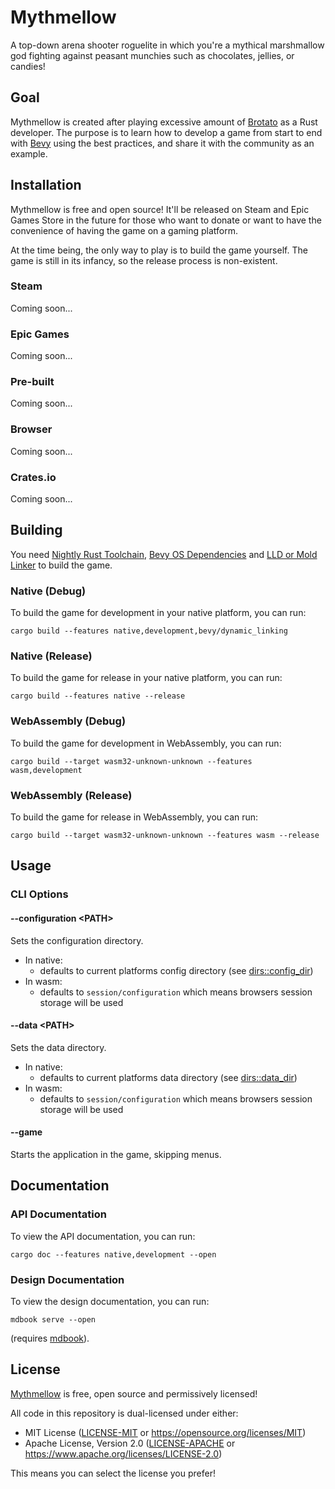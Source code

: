 # Mythmellow

A top-down arena shooter roguelite in which you're a mythical marshmallow god fighting against peasant munchies such as chocolates, jellies, or candies!

## Goal

Mythmellow is created after playing excessive amount of [Brotato](https://store.steampowered.com/app/1942280/Brotato/) as a Rust developer. The purpose is to learn how to develop a game from start to end with [Bevy](https://bevyengine.org/) using the best practices, and share it with the community as an example.

## Installation

Mythmellow is free and open source! It'll be released on Steam and Epic Games Store in the future for those who want to donate or want to have the convenience of having the game on a gaming platform.

At the time being, the only way to play is to build the game yourself. The game is still in its infancy, so the release process is non-existent.

### Steam

Coming soon...

### Epic Games

Coming soon...

### Pre-built

Coming soon...

### Browser

Coming soon...

### Crates.io

Coming soon...

## Building

You need [Nightly Rust Toolchain](https://www.rust-lang.org/tools/install), [Bevy OS Dependencies](https://bevyengine.org/learn/book/getting-started/setup/#install-os-dependencies) and [LLD or Mold Linker](https://bevyengine.org/learn/book/getting-started/setup/#enable-fast-compiles-optional) to build the game.

### Native (Debug)

To build the game for development in your native platform, you can run:

```shell
cargo build --features native,development,bevy/dynamic_linking
```

### Native (Release)

To build the game for release in your native platform, you can run:

```shell
cargo build --features native --release
```

### WebAssembly (Debug)

To build the game for development in WebAssembly, you can run:

```shell
cargo build --target wasm32-unknown-unknown --features wasm,development
```

### WebAssembly (Release)

To build the game for release in WebAssembly, you can run:

```shell
cargo build --target wasm32-unknown-unknown --features wasm --release
```

## Usage

### CLI Options

#### \-\-configuration \<PATH>

Sets the configuration directory.

- In native:
  - defaults to current platforms config directory (see [dirs::config_dir](https://docs.rs/dirs/latest/dirs/fn.config_dir.html))
- In wasm:
  - defaults to `session/configuration` which means browsers session storage will be used

#### \-\-data \<PATH>

Sets the data directory.

- In native:
  - defaults to current platforms data directory (see [dirs::data_dir](https://docs.rs/dirs/latest/dirs/fn.data_dir.html))
- In wasm:
  - defaults to `session/configuration` which means browsers session storage will be used

#### \-\-game

Starts the application in the game, skipping menus.

## Documentation

### API Documentation

To view the API documentation, you can run:

```shell
cargo doc --features native,development --open
```

### Design Documentation

To view the design documentation, you can run:

```shell
mdbook serve --open
```

(requires [mdbook](https://rust-lang.github.io/mdBook/guide/installation.html)).

## License

[Mythmellow](https://github.com/umut-sahin/mythmellow/) is free, open source and permissively licensed!

All code in this repository is dual-licensed under either:

- MIT License ([LICENSE-MIT](https://github.com/umut-sahin/mythmellow/blob/main/LICENSE-MIT) or <https://opensource.org/licenses/MIT>)
- Apache License, Version 2.0 ([LICENSE-APACHE]((https://github.com/umut-sahin/mythmellow/blob/main/LICENSE-APACHE)) or <https://www.apache.org/licenses/LICENSE-2.0>)

This means you can select the license you prefer!
